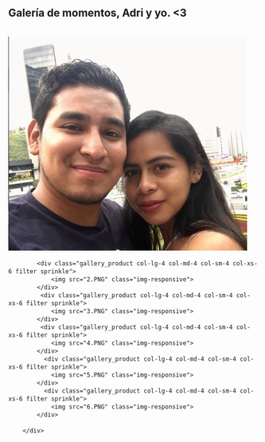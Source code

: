 <section>

<link rel="stylesheet" href="https://cdnjs.cloudflare.com/ajax/libs/font-awesome/4.7.0/css/font-awesome.min.css">
<!------ Include the above in your HEAD tag ---------->
<link href="//maxcdn.bootstrapcdn.com/bootstrap/3.3.0/css/bootstrap.min.css" rel="stylesheet" id="bootstrap-css">
<script src="//maxcdn.bootstrapcdn.com/bootstrap/3.3.0/js/bootstrap.min.js"></script>
<script src="https://code.jquery.com/jquery-1.11.1.min.js"></script>
        <div class="row">
        <div class="gallery col-lg-12 col-md-12 col-sm-12 col-xs-12">
            <h1 class="gallery-title">Galería de momentos, Adri y yo. <3 </h1>
        </div>
        <br/>
            <div class="gallery_product col-lg-4 col-md-4 col-sm-4 col-xs-6 filter hdpe">
                <img src="11.PNG" class="img-responsive">
            </div>

            <div class="gallery_product col-lg-4 col-md-4 col-sm-4 col-xs-6 filter sprinkle">
                <img src="2.PNG" class="img-responsive">
            </div>
             <div class="gallery_product col-lg-4 col-md-4 col-sm-4 col-xs-6 filter sprinkle">
                <img src="3.PNG" class="img-responsive">
            </div>
             <div class="gallery_product col-lg-4 col-md-4 col-sm-4 col-xs-6 filter sprinkle">
                <img src="4.PNG" class="img-responsive">
            </div>
              <div class="gallery_product col-lg-4 col-md-4 col-sm-4 col-xs-6 filter sprinkle">
                <img src="5.PNG" class="img-responsive">
            </div>
              <div class="gallery_product col-lg-4 col-md-4 col-sm-4 col-xs-6 filter sprinkle">
                <img src="6.PNG" class="img-responsive">
            </div>
            
        </div>
</section>
